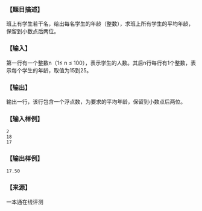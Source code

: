 ### 【题目描述】

班上有学生若干名，给出每名学生的年龄（整数），求班上所有学生的平均年龄，保留到小数点后两位。

### 【输入】

第一行有一个整数n（1≤ n ≤ 100），表示学生的人数。其后n行每行有1个整数，表示每个学生的年龄，取值为15到25。

### 【输出】

输出一行，该行包含一个浮点数，为要求的平均年龄，保留到小数点后两位。

### 【输入样例】

```
2
18
17
```

### 【输出样例】

```
17.50
```


 ### 【来源】

 一本通在线评测 
